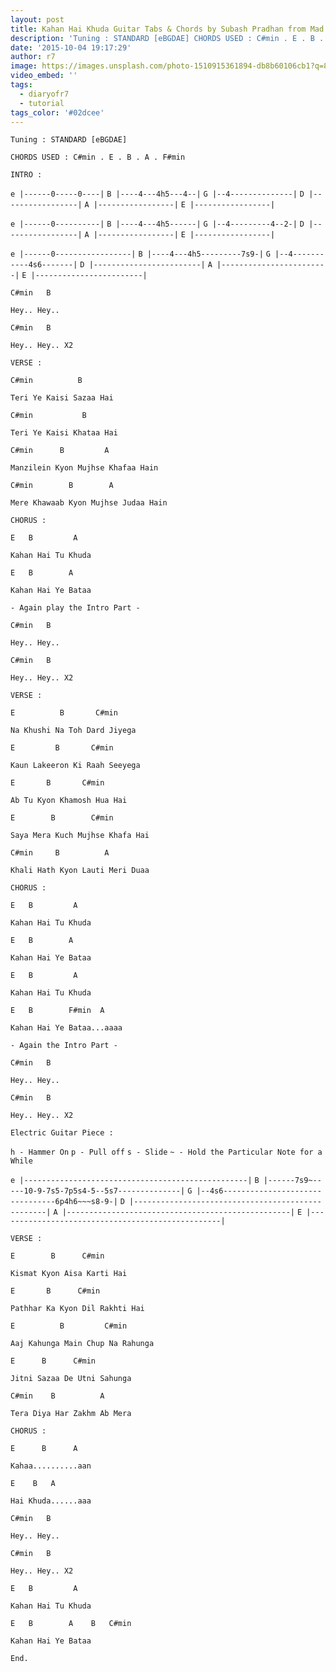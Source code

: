 ```yaml
---
layout: post
title: Kahan Hai Khuda Guitar Tabs & Chords by Subash Pradhan from Mad About Dance
description: 'Tuning : STANDARD [eBGDAE] CHORDS USED : C#min . E . B . A . F#min INTRO : e |------0-----0----|B |----4---4h5---4--|G |--4--------------|D |------...'
date: '2015-10-04 19:17:29'
author: r7
image: https://images.unsplash.com/photo-1510915361894-db8b60106cb1?q=80&w=2940&auto=format&fit=crop&ixlib=rb-4.1.0&ixid=M3wxMjA3fDB8MHxwaG90by1wYWdlfHx8fGVufDB8fHx8fA%3D%3D
video_embed: ''
tags:
  - diaryofr7
  - tutorial
tags_color: '#02dcee'
---
```

`Tuning : STANDARD [eBGDAE]`

`CHORDS USED : C#min . E . B . A . F#min`

`INTRO :`

`e |------0-----0----|`
`B |----4---4h5---4--|`
`G |--4--------------|`
`D |-----------------|`
`A |-----------------|`
`E |-----------------|`

`e |------0----------|`
`B |----4---4h5------|`
`G |--4---------4--2-|`
`D |-----------------|`
`A |-----------------|`
`E |-----------------|`

`e |------0-----------------|`
`B |----4---4h5---------7s9-|`
`G |--4-----------4s6-------|`
`D |------------------------|`
`A |------------------------|`
`E |------------------------|`

`C#min   B`

```
Hey.. Hey..
```

`C#min   B`

```
Hey.. Hey.. X2
```

`VERSE :`

```
C#min          B
```

`Teri Ye Kaisi Sazaa Hai`

```
C#min           B
```

`Teri Ye Kaisi Khataa Hai`

```
C#min      B         A
```

`Manzilein Kyon Mujhse Khafaa Hain`

```
C#min        B        A
```

`Mere Khawaab Kyon Mujhse Judaa Hain`

`CHORUS :`

```
E   B         A
```

`Kahan Hai Tu Khuda`

```
E   B        A
```

`Kahan Hai Ye Bataa`

`- Again play the Intro Part -`

`C#min   B`

```
Hey.. Hey..
```

`C#min   B`

```
Hey.. Hey.. X2
```

`VERSE :`

```
E          B       C#min
```

`Na Khushi Na Toh Dard Jiyega`

```
E         B       C#min
```

`Kaun Lakeeron Ki Raah Seeyega`

```
E       B       C#min
```

`Ab Tu Kyon Khamosh Hua Hai`

```
E        B        C#min
```

`Saya Mera Kuch Mujhse Khafa Hai`

```
C#min     B          A
```

`Khali Hath Kyon Lauti Meri Duaa`

`CHORUS :`

```
E   B         A
```

`Kahan Hai Tu Khuda`

```
E   B        A
```

`Kahan Hai Ye Bataa`

```
E   B         A
```

`Kahan Hai Tu Khuda`

```
E   B        F#min  A
```

`Kahan Hai Ye Bataa...aaaa`

`- Again the Intro Part -`

`C#min   B`

```
Hey.. Hey..
```

`C#min   B`

```
Hey.. Hey.. X2
```

`Electric Guitar Piece :`

`h - Hammer On`
`p - Pull off`
`s - Slide`
`~ - Hold the Particular Note for a While`

`e |--------------------------------------------------|`
`B |------7s9~-----10-9-7s5-7p5s4-5--5s7--------------|`
`G |--4s6--------------------------------6p4h6~~~s8-9-|`
`D |--------------------------------------------------|`
`A |--------------------------------------------------|`
`E |--------------------------------------------------|`

`VERSE :`

```
E        B      C#min
```

`Kismat Kyon Aisa Karti Hai`

```
E       B      C#min
```

`Pathhar Ka Kyon Dil Rakhti Hai`

```
E          B         C#min
```

`Aaj Kahunga Main Chup Na Rahunga`

```
E      B      C#min
```

`Jitni Sazaa De Utni Sahunga`

```
C#min    B          A
```

`Tera Diya Har Zakhm Ab Mera`

`CHORUS :`

```
E      B      A
```

`Kahaa..........aan`

```
E    B   A
```

`Hai Khuda......aaa`

`C#min   B`

```
Hey.. Hey..
```

`C#min   B`

```
Hey.. Hey.. X2
```

```
E   B         A
```

`Kahan Hai Tu Khuda`

```
E   B        A    B   C#min
```

`Kahan Hai Ye Bataa`

`End.`

